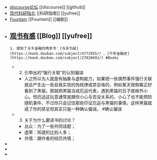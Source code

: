 - [discourse论坛](https://www.discourse.org/) [[discourse]] [[github]]
- [现代科研指北](https://yufree.cn/sciguide/) [[科研指南]] [[yufree]]
- [Fountain](https://fountain.io/) [[Fountain]] [[编剧]]
- [观书有感](https://yufree.cn/cn/2021/10/09/reading-books/) [[Blog]] [[yufree]]
	-
	  1. 提到了关于金融的两本书：[与天为敌](https://book.douban.com/subject/4772955/) 、[千年金融史](https://book.douban.com/subject/27026691/) #Books
	-
	  2. 引申出的“强行关联”的认知偏误
		- 人之所以为人就是有抽象与虚构能力，如果把一些偶然事件强行关联就会产生出一些自我实现的伪规律或禁忌啥的，例如某天很倒霉正好看到了黑猫，那就把黑猫当成厄运代表，遇到黑猫的日子就格外小心。但厄运这玩意通常是跟你小心与否没关系的，小心了也不能预防随机事件，不过你只会记住那些印证厄运与黑猫的事情，这样黑猫就成了你的禁忌但其实只是一种确认偏误。 #确认偏误
	-
	  3. 关于为什么要读书的讨论？
		- 丛众：为了一些共同话题；
		- 虚荣：知道的比别人多；
		- 共情：跟作者的经历共情；
-
-
-